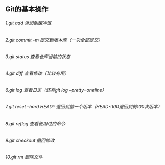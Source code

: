 ## Git的基本操作

###### 1.git add 添加到缓冲区

###### 2.git commit -m 提交到版本库（一次全部提交）

###### 3.git status 查看仓库当前的状态

###### 4.git diff 查看修改（比较有用）

###### 6.git log 查看日志（还有git log –pretty=oneline）

###### 7.git reset –hard HEAD^  退回到前一个版本（HEAD~100退回到前100次版本）

###### 8.git reflog 查看使用过的命令

###### 9.git checkout 撤回修改

###### 10.git rm 删除文件

